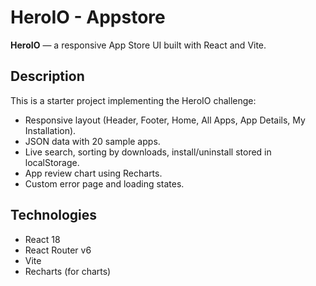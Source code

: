 # HeroIO - Appstore

**HeroIO** — a responsive App Store UI built with React and Vite.

## Description

This is a starter project implementing the HeroIO challenge:

- Responsive layout (Header, Footer, Home, All Apps, App Details, My Installation).
- JSON data with 20 sample apps.
- Live search, sorting by downloads, install/uninstall stored in localStorage.
- App review chart using Recharts.
- Custom error page and loading states.

## Technologies

- React 18
- React Router v6
- Vite
- Recharts (for charts)
